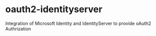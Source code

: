 # oauth2-identityserver
Integration of Microsoft Identity and IdentityServer to provide oAuth2 Authrization
